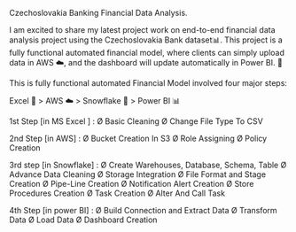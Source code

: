 Czechoslovakia Banking Financial Data Analysis.

I am excited to share my latest project work on end-to-end financial data analysis project using the Czechoslovakia Bank dataset📊. This project is a fully functional automated financial model, where clients can simply upload data in AWS ☁️, and the dashboard will update automatically in Power BI. 🚀

This is fully functional automated Financial Model involved four major steps: 

Excel 📑 > AWS ☁️ > Snowflake 🔄 > Power BI 📊

1st Step [in MS Excel ] :
Ø Basic Cleaning
Ø Change File Type To CSV

2nd Step [in AWS] :
Ø Bucket Creation In S3
Ø Role Assigning 
Ø Policy Creation 

3rd step [in Snowflake] :
Ø Create Warehouses, Database, Schema, Table 
Ø Advance Data Cleaning 
Ø Storage Integration 
Ø File Format and Stage Creation
Ø Pipe-Line Creation
Ø Notification Alert Creation 
Ø Store Procedures Creation
Ø Task Creation 
Ø Alter And Call Task

4th Step [in power BI] :
Ø Build Connection and Extract Data 
Ø Transform Data
Ø Load Data
Ø Dashboard Creation 
